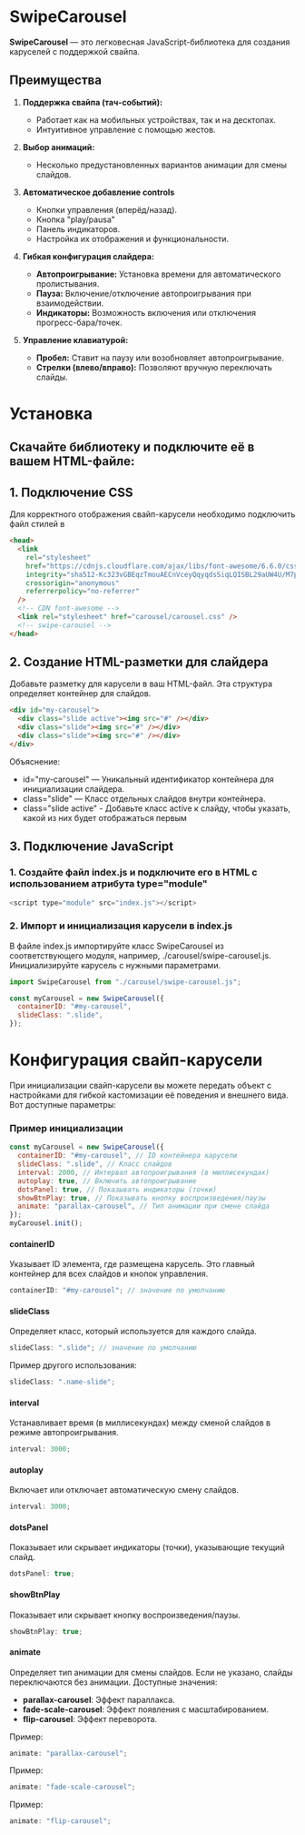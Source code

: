 # SwipeCarousel

**SwipeCarousel** — это легковесная JavaScript-библиотека для создания каруселей с поддержкой свайпа.

## Преимущества

1. **Поддержка свайпа (тач-событий):**

   - Работает как на мобильных устройствах, так и на десктопах.
   - Интуитивное управление с помощью жестов.

2. **Выбор анимаций:**

   - Несколько предустановленных вариантов анимации для смены слайдов.

3. **Автоматическое добавление controls**

   - Кнопки управления (вперёд/назад).
   - Кнопка "play/pausa"
   - Панель индикаторов.
   - Настройка их отображения и функциональности.

4. **Гибкая конфигурация слайдера:**

   - **Автопроигрывание:** Установка времени для автоматического пролистывания.
   - **Пауза:** Включение/отключение автопроигрывания при взаимодействии.
   - **Индикаторы:** Возможность включения или отключения прогресс-бара/точек.

5. **Управление клавиатурой:**
   - **Пробел:** Ставит на паузу или возобновляет автопроигрывание.
   - **Стрелки (влево/вправо):** Позволяют вручную переключать слайды.

# Установка

## Скачайте библиотеку и подключите её в вашем HTML-файле:

## 1. Подключение CSS

Для корректного отображения свайп-карусели необходимо подключить файл стилей в <head>

```html
<head>
  <link
    rel="stylesheet"
    href="https://cdnjs.cloudflare.com/ajax/libs/font-awesome/6.6.0/css/all.min.css"
    integrity="sha512-Kc323vGBEqzTmouAECnVceyQqyqdsSiqLQISBL29aUW4U/M7pSPA/gEUZQqv1cwx4OnYxTxve5UMg5GT6L4JJg=="
    crossorigin="anonymous"
    referrerpolicy="no-referrer"
  />
  <!-- CDN font-awesome -->
  <link rel="stylesheet" href="carousel/carousel.css" />
  <!-- swipe-carousel -->
</head>
```

## 2. Создание HTML-разметки для слайдера

Добавьте разметку для карусели в ваш HTML-файл. Эта структура определяет контейнер для слайдов.

```html
<div id="my-carousel">
  <div class="slide active"><img src="#" /></div>
  <div class="slide"><img src="#" /></div>
  <div class="slide"><img src="#" /></div>
</div>
```

Объяснение:

- id="my-carousel" — Уникальный идентификатор контейнера для инициализации слайдера.
- class="slide" — Класс отдельных слайдов внутри контейнера.
- class="slide active" - Добавьте класс active к слайду, чтобы указать, какой из них будет отображаться первым

## 3. Подключение JavaScript

### 1. Создайте файл index.js и подключите его в HTML с использованием атрибута type="module"

```js
<script type="module" src="index.js"></script>
```

### 2. Импорт и инициализация карусели в index.js

В файле index.js импортируйте класс SwipeCarousel из соответствующего модуля, например, ./carousel/swipe-carousel.js. Инициализируйте карусель с нужными параметрами.

```js
import SwipeCarousel from "./carousel/swipe-carousel.js";

const myCarousel = new SwipeCarousel({
  containerID: "#my-carousel",
  slideClass: ".slide",
});
```

# Конфигурация свайп-карусели

При инициализации свайп-карусели вы можете передать объект с настройками для гибкой кастомизации её поведения и внешнего вида. Вот доступные параметры:

### Пример инициализации

```javascript
const myCarousel = new SwipeCarousel({
  containerID: "#my-carousel", // ID контейнера карусели
  slideClass: ".slide", // Класс слайдов
  interval: 2000, // Интервал автопроигрывания (в миллисекундах)
  autoplay: true, // Включить автопроигрывание
  dotsPanel: true, // Показывать индикаторы (точки)
  showBtnPlay: true, // Показывать кнопку воспроизведения/паузы
  animate: "parallax-carousel", // Тип анимации при смене слайда
});
myCarousel.init();
```

#### **containerID**

Указывает ID элемента, где размещена карусель. Это главный контейнер для всех слайдов и кнопок управления.

```javascript
containerID: "#my-carousel"; // значение по умолчанию
```

#### **slideClass**

Определяет класс, который используется для каждого слайда.

```javascript
slideClass: ".slide"; // значение по умолчанию
```

Пример другого использования:

```javascript
slideClass: ".name-slide";
```

#### **interval**

Устанавливает время (в миллисекундах) между сменой слайдов в режиме автопроигрывания.

```javascript
interval: 3000;
```

#### **autoplay**

Включает или отключает автоматическую смену слайдов.

```javascript
interval: 3000;
```

#### **dotsPanel**

Показывает или скрывает индикаторы (точки), указывающие текущий слайд.

```javascript
dotsPanel: true;
```

#### **showBtnPlay**

Показывает или скрывает кнопку воспроизведения/паузы.

```javascript
showBtnPlay: true;
```

#### **animate**

Определяет тип анимации для смены слайдов. Если не указано, слайды переключаются без анимации.
Доступные значения:

- **parallax-carousel**: Эффект параллакса.
- **fade-scale-carousel**: Эффект появления с масштабированием.
- **flip-carousel**: Эффект переворота.

Пример:

```javascript
animate: "parallax-carousel";
```

Пример:

```javascript
animate: "fade-scale-carousel";
```

Пример:

```javascript
animate: "flip-carousel";
```

